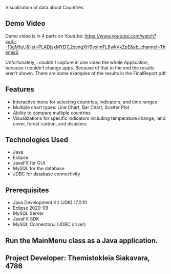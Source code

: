 Visualization of data about Countries.
## Demo Video
Demo video is in 4 parts on Youtube: https://www.youtube.com/watch?v=di--13gMfuU&list=PLADjsxMYD7_2xvngXH9vxImTL8wkVkZpE&ab_channel=ThemisS

Unfortunately, i couldn't capture in one video the whole Application, because i couldn't change apps. Because of that in the end the results aren't shown.
There are some examples of the results in the FinalReport.pdf

## Features
- Interactive menu for selecting countries, indicators, and time ranges
- Multiple chart types: Line Chart, Bar Chart, Scatter Plot
- Ability to compare multiple countries
- Visualizations for specific indicators including temperature change, land cover, forest carbon, and disasters

## Technologies Used
- Java
- Eclipse
- JavaFX for GUI
- MySQL for the database
- JDBC for database connectivity

## Prerequisites
- Java Development Kit (JDK) 17.0.10
- Eclipse 2020-09
- MySQL Server
- JavaFX SDK
- MySQL Connector/J (JDBC driver)

## Run the MainMenu class as a Java application.

## Project Developer: Themistokleia Siakavara, 4786
